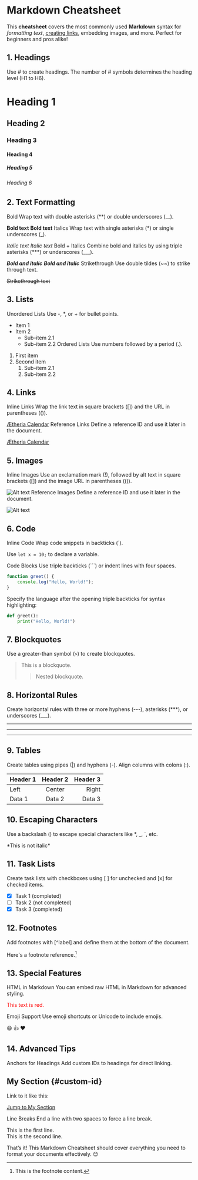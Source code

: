 # Markdown Cheatsheet

This **cheatsheet** covers the most commonly used **Markdown** syntax for *formatting text*, [creating links](http://epic.free.nf), embedding images, and more. Perfect for beginners and pros alike!

## 1. Headings

Use # to create headings. The number of # symbols determines the heading level (H1 to H6).

# Heading 1
## Heading 2
### Heading 3
#### Heading 4
##### Heading 5
###### Heading 6

## 2. Text Formatting

Bold
Wrap text with double asterisks (**) or double underscores (__).

**Bold text**
__Bold text__
Italics
Wrap text with single asterisks (*) or single underscores (_).

*Italic text*
_Italic text_
Bold + Italics
Combine bold and italics by using triple asterisks (***) or underscores (___).

***Bold and italic***
___Bold and italic___
Strikethrough
Use double tildes (~~) to strike through text.

~~Strikethrough text~~

## 3. Lists
Unordered Lists
Use -, *, or + for bullet points.

- Item 1
- Item 2
  - Sub-item 2.1
  - Sub-item 2.2
Ordered Lists
Use numbers followed by a period (.).

1. First item
2. Second item
   1. Sub-item 2.1
   2. Sub-item 2.2


## 4. Links
Inline Links
Wrap the link text in square brackets ([]) and the URL in parentheses (()).

[Ætheria Calendar](http://epic.free.nf)
Reference Links
Define a reference ID and use it later in the document.

[Ætheria Calendar](http://epic.free.nf)


## 5. Images
Inline Images
Use an exclamation mark (!), followed by alt text in square brackets ([]) and the image URL in parentheses (()).

![Alt text](https://example.com/image.jpg)
Reference Images
Define a reference ID and use it later in the document.

![Alt text][logo]

[logo]: https://example.com/image.jpg


## 6. Code

Inline Code
Wrap code snippets in backticks (`).

Use `let x = 10;` to declare a variable.

Code Blocks
Use triple backticks (```) or indent lines with four spaces.

```javascript
function greet() {
    console.log("Hello, World!");
}
```

Specify the language after the opening triple backticks for syntax highlighting:

```python
def greet():
    print("Hello, World!")
```

## **7. Blockquotes**

Use a greater-than symbol (`>`) to create blockquotes.

> This is a blockquote.
>
> > Nested blockquote.

## 8. Horizontal Rules
Create horizontal rules with three or more hyphens (---), asterisks (***), or underscores (___).

---
***
___

## 9. Tables

Create tables using pipes (|) and hyphens (-). Align columns with colons (:).

| Header 1 | Header 2 | Header 3 |
|----------|:--------:|---------:|
| Left     | Center   | Right    |
| Data 1   | Data 2   | Data 3   |

## 10. Escaping Characters

Use a backslash (\) to escape special characters like *, _, `, etc.

\*This is not italic\*

## 11. Task Lists

Create task lists with checkboxes using [ ] for unchecked and [x] for checked items.

- [x] Task 1 (completed)
- [ ] Task 2 (not completed)
- [x] Task 3 (completed)

## 12. Footnotes

Add footnotes with [^label] and define them at the bottom of the document.

Here's a footnote reference.[^1]

[^1]: This is the footnote content.

## 13. Special Features

HTML in Markdown
You can embed raw HTML in Markdown for advanced styling.

<div style="color: red;">This text is red.</div>

Emoji Support
Use emoji shortcuts or Unicode to include emojis.

:smile: :thumbsup: ❤️

## 14. Advanced Tips

Anchors for Headings
Add custom IDs to headings for direct linking.

## My Section {#custom-id}
Link to it like this:

[Jump to My Section](#custom-id)

Line Breaks
End a line with two spaces to force a line break.

This is the first line.  
This is the second line.

That’s it! This Markdown Cheatsheet should cover everything you need to format your documents effectively. 😊
